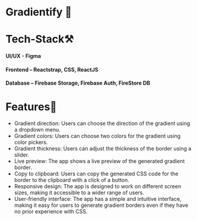 # Gradientify 🎨

# Tech-Stack⚒

#### UI/UX - Figma

#### Frontend – Reactstrap, CSS, ReactJS

#### Database – Firebase Storage, Firebase Auth, FireStore DB

# Features🚀

- Gradient direction: Users can choose the direction of the gradient using a dropdown menu.
- Gradient colors: Users can choose two colors for the gradient using color pickers.
- Gradient thickness: Users can adjust the thickness of the border using a slider.
- Live preview: The app shows a live preview of the generated gradient border.
- Copy to clipboard: Users can copy the generated CSS code for the border to the clipboard with a click of a button.
- Responsive design: The app is designed to work on different screen sizes, making it accessible to a wider range of users.
- User-friendly interface: The app has a simple and intuitive interface, making it easy for users to generate gradient borders even if they have no prior experience with CSS.

# 
